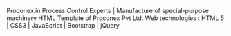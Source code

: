 Proconex.in
Process Control Experts | Manufacture of special-purpose machinery
HTML Template of Proconex Pvt Ltd.
Web technologies : HTML 5 | CSS3 | JavaScript | Bootstrap | jQuery

